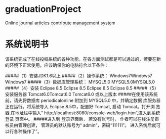 # graduationProject
Online journal articles contribute management system

# 系统说明书
该系统完成了在线投稿系统的各种功能，在各方面测试都是可以通过的，若要在新的环境下正常使用，应该确保你的电脑符合以下条件：

#####（1）安装JDK1.6以上
#####（2）操作系统： Windows7Windows7 Windows7
#####（3）数据库管理系统： MYSQL5.0 MYSQL5.0MYSQL5.0
#####（4）安装 Eclipse 8.5 Eclipse 8.5 Eclipse 8.5 Eclipse 8.5
#####（5）安装服务器 Tomcat6.0Tomcat6.0 Tomcat6.0 或以上版本
#####在使用该系统前，请先将数据库 periodicalonline 附加到 MYSQL5.0 中，并确定数据 库服务器正在运行。将系统导入 Eclipse 8.5中，配置好 Tomcat, 启动 Tomcat。打开浏 览器,在地址栏中输入“ http://localhost:8080/console-web/login.htm”,进入到系统 登录 页面中。
#####进入到 登录界面后， 若没有账号时， 作者可以在线注册审核员由管理创建， 管理员的默认账号为“  admin”，密码“111111”。 进入系统后就可以行各种操作了”。 
